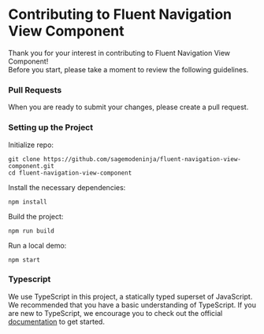 # Contributing to Fluent Navigation View Component

Thank you for your interest in contributing to Fluent Navigation View Component!\
Before you start, please take a moment to review the following guidelines.

### Pull Requests
When you are ready to submit your changes, please create a pull request.

### Setting up the Project

Initialize repo:
```cli
git clone https://github.com/sagemodeninja/fluent-navigation-view-component.git
cd fluent-navigation-view-component
```

Install the necessary dependencies: 
```
npm install
```

Build the project:
```
npm run build
```

Run a local demo:
```
npm start
```

### Typescript
We use TypeScript in this project, a statically typed superset of JavaScript. We recommended that you have a basic understanding of TypeScript. If you are new to TypeScript, we encourage you to check out the official [documentation](https://www.typescriptlang.org/docs/) to get started.